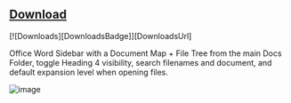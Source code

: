 ## **[Download ](https://github.com/debate/DebateSidebar/releases/download/beta/DebateSidebarWordAddIn.zip)**

[![Downloads][DownloadsBadge]][DownloadsUrl]


 Office Word Sidebar with a Document Map +  File Tree from the main Docs Folder, toggle Heading 4 visibility, search filenames and document, and default expansion level when opening files.

![image](https://github.com/debate/DebateSidebar/assets/1274452/a8a7849b-ce7c-4b0d-809c-3989e07cacde)



